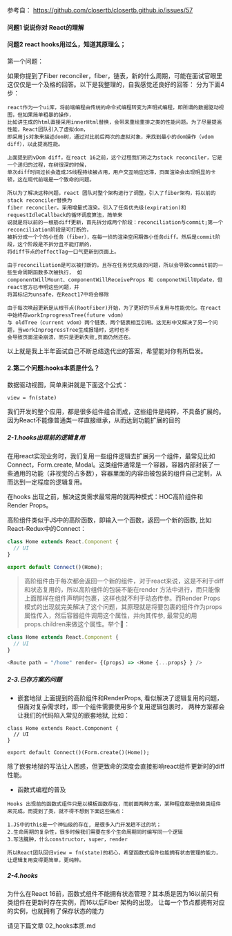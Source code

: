 
参考自：
https://github.com/closertb/closertb.github.io/issues/57
#### 问题1 说说你对 React的理解
#### 问题2 react hooks用过么，知道其原理么；
第一个问题：

如果你提到了Fiber reconciler，fiber，链表，新的什么周期，可能在面试官眼里这仅仅是一个及格的回答。以下是我整理的，自我感觉还良好的回答：
分为下面4步：
```
react作为一个ui库，将前端编程由传统的命令式编程转变为声明式编程，即所谓的数据驱动视图，但如果简单粗暴的操作，
比如讲生成的html直接采用innerHtml替换，会带来重绘重排之类的性能问题。为了尽量提高性能，React团队引入了虚拟dom，
即采用js对象来描述dom树，通过对比前后两次的虚拟对象，来找到最小的dom操作（vdom diff），以此提高性能。
```
 
```
上面提到的vDom diff，在react 16之前，这个过程我们称之为stack reconciler，它是一个递归的过程，在树很深的时候，
单次diff时间过长会造成JS线程持续被占用，用户交互响应迟滞，页面渲染会出现明显的卡顿，这在现代前端是一个致命的问题。

所以为了解决这种问题，react 团队对整个架构进行了调整，引入了fiber架构，将以前的stack reconciler替换为
fiber reconciler。采用增量式渲染。引入了任务优先级(expiration)和requestIdleCallback的循环调度算法，简单来
说就是将以前的一根筋diff更新，首先拆分成两个阶段：reconciliation与commit;第一个reconciliation阶段是可打断的，
被拆分成一个个的小任务（fiber），在每一侦的渲染空闲期做小任务diff。然后是commit阶段，这个阶段是不拆分且不能打断的，
将diff节点的effectTag一口气更新到页面上。
```

```
由于reconciliation是可以被打断的，且存在任务优先级的问题，所以会导致commit前的一些生命周期函数多次被执行， 如
componentWillMount、componentWillReceiveProps 和 componetWillUpdate，但react官方已申明这些问题，并
将其标记为unsafe，在React17中将会移除
```

```
由于每次唤起更新是从根节点(RootFiber)开始，为了更好的节点复用与性能优化。在react中始终存workInprogressTree(future vdom) 
与 oldTree（current vdom）两个链表，两个链表相互引用。这无形中又解决了另一个问题，当workInprogressTree生成报错时，这时也不
会导致页面渲染崩溃，而只是更新失败,页面仍然还在。
```

以上就是我上半年面试自己不断总结迭代出的答案，希望能对你有所启发。

#### 2.第二个问题:hooks本质是什么？
数据驱动视图，简单来讲就是下面这个公式：
```
view = fn(state)
```
我们开发的整个应用，都是很多组件组合而成，这些组件是纯粹，不具备扩展的。因为React不能像普通类一样直接继承，从而达到功能扩展的目的
##### 2-1.hooks出现前的逻辑复用
在用react实现业务时，我们复用一些组件逻辑去扩展另一个组件，最常见比如Connect，Form.create, Modal。这类组件通常是一个容器，容器内部封装了一些通用的功能（非视觉的占多数），容器里面的内容由被包装的组件自己定制，从而达到一定程度的逻辑复用。

在hooks 出现之前，解决这类需求最常用的就两种模式：HOC高阶组件和 Render Props。

高阶组件类似于JS中的高阶函数，即输入一个函数，返回一个新的函数, 比如React-Redux中的Connect：
```javascript
class Home extends React.Component {
  // UI
}

export default Connect()(Home);
```

>高阶组件由于每次都会返回一个新的组件，对于react来说，这是不利于diff和状态复用的，所以高阶组件的包装不能在render 方法中进行，而只能像上面那样在组件声明时包裹，这样也就不利于动态传参。而Render Props模式的出现就完美解决了这个问题，其原理就是将要包裹的组件作为props属性传入，然后容器组件调用这个属性，并向其传参, 最常见的用props.children来做这个属性。举个🌰：
```javascript
class Home extends React.Component {
  // UI
}

<Route path = "/home" render= {(props) => <Home {...props} } />
```

##### 2-3.已存方案的问题 
- 嵌套地狱
上面提到的高阶组件和RenderProps, 看似解决了逻辑复用的问题，但面对复杂需求时，即一个组件需要使用多个复用逻辑包裹时，
两种方案都会让我们的代码陷入常见的嵌套地狱, 比如：
```
class Home extends React.Component {
  // UI
}

export default Connect()(Form.create()(Home));
```
除了嵌套地狱的写法让人困惑，但更致命的深度会直接影响react组件更新时的diff性能。

- 函数式编程的普及
```
Hooks 出现前的函数式组件只是以模板函数存在，而前面两种方案，某种程度都是依赖类组件来完成。而提到了类，就不得不想到下面这些痛点：

1.JS中的this是一个神仙级的存在, 是很多入门开发趟不过的坑；
2.生命周期的复杂性，很多时候我们需要在多个生命周期同时编写同一个逻辑
3.写法臃肿，什么constructor，super，render

所以React团队回归view = fn(state)的初心，希望函数式组件也能拥有状态管理的能力，让逻辑复用变得更简单，更纯粹。
```

##### 2-4.hooks
为什么在React 16前，函数式组件不能拥有状态管理？其本质是因为16以前只有类组件在更新时存在实例，而16以后Fiber 架构的出现，
让每一个节点都拥有对应的实例，也就拥有了保存状态的能力

请见下篇文章 02_hooks本质.md